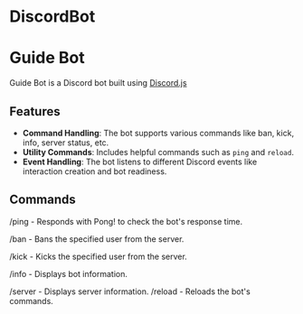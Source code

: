 # DiscordBot

# Guide Bot

Guide Bot is a Discord bot built using [Discord.js](https://discord.js.org/)

## Features

- **Command Handling**: The bot supports various commands like ban, kick, info, server status, etc.
- **Utility Commands**: Includes helpful commands such as `ping` and `reload`.
- **Event Handling**: The bot listens to different Discord events like interaction creation and bot readiness.

## Commands

/ping - Responds with Pong! to check the bot's response time.

/ban <user> - Bans the specified user from the server.

/kick <user> - Kicks the specified user from the server.

/info - Displays bot information.

/server - Displays server information.
/reload - Reloads the bot's commands.
